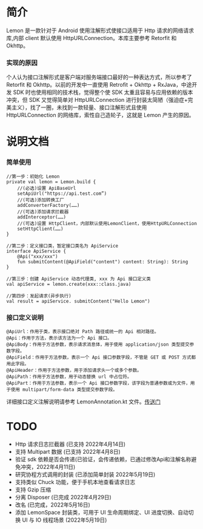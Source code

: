 # 简介
Lemon 是一款针对于 Android 使用注解形式使接口适用于 Http 请求的网络请求库,内部 client 默认使用 HttpURLConnection。本库主要参考 Retorfit 和 Okhttp。

### 实现的原因
个人认为接口注解形式是客户端对服务端接口最好的一种表达方式，所以参考了 Retorfit 和 Okhttp。以前的开发中一直使用 Retrofit + Okhttp + RxJava，中途开发 SDK 时也使用相同的技术栈，觉得整个使 SDK 太重且容易与应用依赖的版本冲突，但 SDK 又觉得简单对 HttpURLConnection 进行封装太简陋（强迫症+完美主义），找了一圈，未找到一款轻量、接口注解形式且使用 HttpURLConnection 的网络库，索性自己造轮子，这就是 Lemon 产生的原因。

# 说明文档

### 简单使用

```
//第一步：初始化 Lemon
private val lemon = Lemon.build {
    //(必选)设置 ApiBaseUrl
    setApiUrl("https://api.test.com”)
    //(可选)添加转换工厂
    addConverterFactory(……)
    //(可选)添加请求拦截器
    addInterceptor(……)
    //(可选)设置 HttpClient，内部默认使用LemonClient，使用HttpURLConnection
    setHttpClient(……)
}

//第二步：定义接口类，暂定接口类名为 ApiService
interface ApiService {
    @Api("xxx/xxx") 
    fun submitContent(@ApiField("content") content: String): String
}

//第三步：创建 ApiService 动态代理类, xxx 为 Api 接口定义类
val apiService = lemon.create(xxx::class.java)

//第四步：发起请求(异步执行)
val result = apiService. submitContent("Hello Lemon")
```

### 接口定义说明

```
@ApiUrl：作用于类，表示接口绝对 Path 路径或统一的 Api 相对路径。
@Api：作用于方法，表示该方法为一个 Api 接口。
@ApiBody：作用于方法参数，表示请求消息体，用于使用 application/json 类型提交参数字段。
@ApiField：作用于方法参数，表示一个 Api 接口参数字段，不管是 GET 或 POST 方式都用此字段。
@ApiHeader：作用于方法参数，用于添加请求头一个或多个参数。
@ApiPath：作用于方法参数，用于动态替换 url 中占位符。
@ApiPart：作用于方法参数，表示一个 Api 接口参数字段，该字段为普通参数或为文件，用于使用 multipart/form-data 类型提交参数字段。

```

详细接口定义注解说明请参考 LemonAnnotation.kt 文件。[传送门](./lemon/src/main/java/com/lemon/http/LemonAnnotation.kt)



# TODO

* Http 请求日志拦截器 (已支持 2022年4月14日)
* 支持 Multipart 数据 (已支持 2022年4月8日)
* 验证 sdk 依赖是否会传递(已验证，会传递依赖，已通过修改Api和注解名称避免冲突，2022年4月11日)
* 研究协程方式调用的封装 (已添加简单封装 2022年5月19日)
* 支持类似 Chuck 功能，便于手机本地查看请求日志
* 支持 Gzip 压缩
* 分离 Disposer (已完成 2022年4月29日)
* 改名 (已完成，2022年5月16日)
* 添加 LemonSpace 封装类，可用于 UI 生命周期绑定、UI 进度切换、自动切换 UI 与 IO 线程场景 (2022年5月19日)